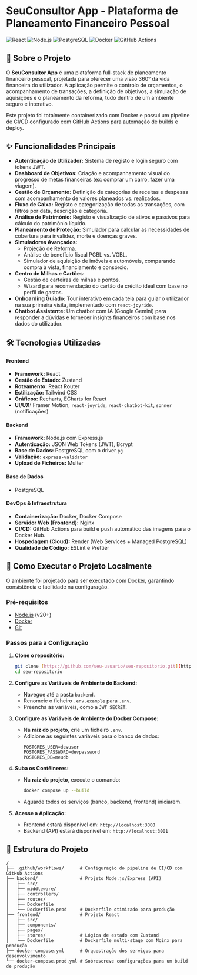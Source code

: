 # SeuConsultor App - Plataforma de Planeamento Financeiro Pessoal

![React](https://img.shields.io/badge/React-20232A?style=for-the-badge&logo=react&logoColor=61DAFB)
![Node.js](https://img.shields.io/badge/Node.js-339933?style=for-the-badge&logo=nodedotjs&logoColor=white)
![PostgreSQL](https://img.shields.io/badge/PostgreSQL-316192?style=for-the-badge&logo=postgresql&logoColor=white)
![Docker](https://img.shields.io/badge/Docker-2496ED?style=for-the-badge&logo=docker&logoColor=white)
![GitHub Actions](https://img.shields.io/badge/GitHub_Actions-2088FF?style=for-the-badge&logo=github-actions&logoColor=white)


## 🎯 Sobre o Projeto

O **SeuConsultor App** é uma plataforma full-stack de planeamento financeiro pessoal, projetada para oferecer uma visão 360° da vida financeira do utilizador. A aplicação permite o controlo de orçamentos, o acompanhamento de transações, a definição de objetivos, a simulação de aquisições e o planeamento da reforma, tudo dentro de um ambiente seguro e interativo.

Este projeto foi totalmente containerizado com Docker e possui um pipeline de CI/CD configurado com GitHub Actions para automação de builds e deploy.

## ✨ Funcionalidades Principais

* **Autenticação de Utilizador:** Sistema de registo e login seguro com tokens JWT.
* **Dashboard de Objetivos:** Criação e acompanhamento visual do progresso de metas financeiras (ex: comprar um carro, fazer uma viagem).
* **Gestão de Orçamento:** Definição de categorias de receitas e despesas com acompanhamento de valores planeados vs. realizados.
* **Fluxo de Caixa:** Registo e categorização de todas as transações, com filtros por data, descrição e categoria.
* **Análise de Património:** Registo e visualização de ativos e passivos para cálculo do património líquido.
* **Planeamento de Proteção:** Simulador para calcular as necessidades de cobertura para invalidez, morte e doenças graves.
* **Simuladores Avançados:**
    * Projeção de Reforma.
    * Análise de benefício fiscal PGBL vs. VGBL.
    * Simulador de aquisição de imóveis e automóveis, comparando compra à vista, financiamento e consórcio.
* **Centro de Milhas e Cartões:**
    * Gestão de carteiras de milhas e pontos.
    * Wizard para recomendação do cartão de crédito ideal com base no perfil de gastos.
* **Onboarding Guiado:** Tour interativo em cada tela para guiar o utilizador na sua primeira visita, implementado com `react-joyride`.
* **Chatbot Assistente:** Um chatbot com IA (Google Gemini) para responder a dúvidas e fornecer insights financeiros com base nos dados do utilizador.

## 🛠️ Tecnologias Utilizadas

#### **Frontend**
* **Framework:** React
* **Gestão de Estado:** Zustand
* **Roteamento:** React Router
* **Estilização:** Tailwind CSS
* **Gráficos:** Recharts, ECharts for React
* **UI/UX:** Framer Motion, `react-joyride`, `react-chatbot-kit`, `sonner` (notificações)

#### **Backend**
* **Framework:** Node.js com Express.js
* **Autenticação:** JSON Web Tokens (JWT), Bcrypt
* **Base de Dados:** PostgreSQL com o driver `pg`
* **Validação:** `express-validator`
* **Upload de Ficheiros:** Multer

#### **Base de Dados**
* PostgreSQL

#### **DevOps & Infraestrutura**
* **Containerização:** Docker, Docker Compose
* **Servidor Web (Frontend):** Nginx
* **CI/CD:** GitHub Actions para build e push automático das imagens para o Docker Hub.
* **Hospedagem (Cloud):** Render (Web Services + Managed PostgreSQL)
* **Qualidade de Código:** ESLint e Prettier

## 🚀 Como Executar o Projeto Localmente

O ambiente foi projetado para ser executado com Docker, garantindo consistência e facilidade na configuração.

### Pré-requisitos
* [Node.js](https://nodejs.org/) (v20+)
* [Docker](https://www.docker.com/products/docker-desktop/)
* [Git](https://git-scm.com/)

### Passos para a Configuração

1.  **Clone o repositório:**
    ```bash
    git clone [https://github.com/seu-usuario/seu-repositorio.git](https://github.com/seu-usuario/seu-repositorio.git)
    cd seu-repositorio
    ```

2.  **Configure as Variáveis de Ambiente do Backend:**
    * Navegue até a pasta `backend`.
    * Renomeie o ficheiro `.env.example` para `.env`.
    * Preencha as variáveis, como a `JWT_SECRET`.

3.  **Configure as Variáveis de Ambiente do Docker Compose:**
    * Na **raiz do projeto**, crie um ficheiro `.env`.
    * Adicione as seguintes variáveis para o banco de dados:
        ```env
        POSTGRES_USER=devuser
        POSTGRES_PASSWORD=devpassword
        POSTGRES_DB=meudb
        ```

4.  **Suba os Contêineres:**
    * Na **raiz do projeto**, execute o comando:
        ```bash
        docker compose up --build
        ```
    * Aguarde todos os serviços (banco, backend, frontend) iniciarem.

5.  **Acesse a Aplicação:**
    * Frontend estará disponível em: `http://localhost:3000`
    * Backend (API) estará disponível em: `http://localhost:3001`

## 📁 Estrutura do Projeto
```
/
├── .github/workflows/      # Configuração do pipeline de CI/CD com GitHub Actions
├── backend/                # Projeto Node.js/Express (API)
│   ├── src/
│   ├── middleware/
│   ├── controllers/
│   ├── routes/
│   ├── Dockerfile
│   └── Dockerfile.prod     # Dockerfile otimizado para produção
├── frontend/               # Projeto React
│   ├── src/
│   ├── components/
│   ├── pages/
│   ├── stores/             # Lógica de estado com Zustand
│   └── Dockerfile          # Dockerfile multi-stage com Nginx para produção
├── docker-compose.yml      # Orquestração dos serviços para desenvolvimento
└── docker-compose.prod.yml # Sobrescreve configurações para um build de produção
```
